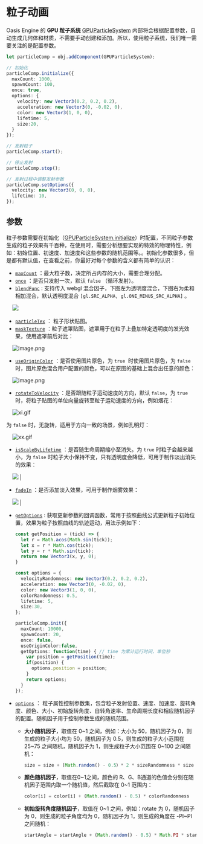 # 粒子动画

Oasis Engine 的 **GPU 粒子系统** [GPUParticleSystem](${book.api}classes/core.gpuparticlesystem.html) 内部将会根据配置参数，自动生成几何体和材质，不需要手动创建和添加。所以，使用粒子系统，我们唯一需要关注的是配置参数。

```typescript
let particleComp = obj.addComponent(GPUParticleSystem);

// 初始化
particleComp.initialize({
  maxCount: 1000,
  spawnCount: 100,
  once: true,
  options: {
    velocity: new Vector3(0.2, 0.2, 0.2),
    acceleration: new Vector3(0, -0.02, 0),
    color: new Vector3(1, 0, 0),
    lifetime: 5,
    size:20,
  }
});

// 发射粒子
particleComp.start();

// 停止发射
particleComp.stop();

// 发射过程中调整发射参数
particleComp.setOptions({
  velocity: new Vector3(0, 0, 0),
  lifetime: 10,
});
```


## 参数


粒子参数需要在初始化（[GPUParticleSystem.initialize](${book.api}classes/core.gpuparticlesystem.html#initialize)）时配置，不同粒子参数生成的粒子效果有千百种，在使用时，需要分析想要实现的特效的物理特性，例如：初始位置、初速度、加速度和这些参数的随机范围等。。初始化参数很多，但是都有默认值，在查看之前，你最好对每个参数的含义都有简单的认识：


- [`maxCount`](${book.api}classes/core.gpuparticlesystem.html#maxcount) ：最大粒子数，决定所占内存的大小，需要合理分配。
- [`once`](${book.api}classes/core.gpuparticlesystem.html#once) ：是否只发射一次，默认 `false` （循环发射）。
- [`blendFunc`](${book.api}classes/core.gpuparticlesystem.html#blendfunc) :  支持传入 webgl 混合因子，下图左为透明度混合，下图右为柔和相加混合，默认透明度混合 `[gl.SRC_ALPHA, gl.ONE_MINUS_SRC_ALPHA]` 。

    ![](https://gw.alipayobjects.com/zos/rmsportal/NTAMmVCYSrXYsRvgjBYw.png#align=left&display=inline&height=190&margin=%5Bobject%20Object%5D&originHeight=200&originWidth=422&status=done&style=none&width=400)

- [`particleTex`](${book.api}classes/core.gpuparticlesystem.html#particletex) ： 粒子形状贴图。
- [`maskTexture`](${book.api}classes/core.gpuparticlesystem.html#particlemasktex) ：粒子遮罩贴图，遮罩用于在粒子上叠加特定透明度的发光效果，使用遮罩前后对比：

    ![image.png](https://gw.alipayobjects.com/mdn/rms_d27172/afts/img/A*qgNWT5KWqqMAAAAAAAAAAAAAARQnAQ)


- [`useOriginColor`](${book.api}classes/core.gpuparticlesystem.html#useorigincolor) ：是否使用图片原色，为 `true`  时使用图片原色，为 `false`  时，图片原色混合用户配置的颜色，可以在原图的基础上混合出任意的颜色：

    ![image.png](https://gw.alipayobjects.com/mdn/rms_d27172/afts/img/A*ohTZTK0ld-4AAAAAAAAAAAAAARQnAQ)


- [`rotateToVelocity`](${book.api}classes/core.gpuparticlesystem.html#rotatetovelocity) ：是否跟随粒子运动速度的方向，默认 `false`，为 `true`  时，将粒子贴图的单位向量旋转至粒子运动速度的方向，例如烟花：

    ![xi.gif](https://gw.alipayobjects.com/mdn/rms_d27172/afts/img/A*9XMRSJczxNAAAAAAAAAAAAAAARQnAQ)


  为 `false` 时，无旋转，适用于方向一致的场景，例如孔明灯：

    ![xx.gif](https://gw.alipayobjects.com/mdn/rms_d27172/afts/img/A*ED3pS5Y21gsAAAAAAAAAAAAAARQnAQ)


- [`isScaleByLifetime`](${book.api}classes/core.gpuparticlesystem.html#isscalebylifetime) ：是否随生命周期缩小至消失。为 `true` 时粒子会越来越小，为 `false` 时粒子大小保持不变，只有透明度会降低，可用于制作淡出消失的效果：

    ![](https://gw.alipayobjects.com/zos/rmsportal/ZtxLeEHDUbWvGliQmWMu.gif#align=left&display=inline&height=534&margin=%5Bobject%20Object%5D&originHeight=638&originWidth=478&status=done&style=none&width=400) |


- [`fadeIn`](${book.api}classes/core.gpuparticlesystem.html#fadein) ：是否添加淡入效果，可用于制作烟雾效果：

    ![](https://gw.alipayobjects.com/zos/rmsportal/xwSEmEOkXGJMAWfNbyRR.gif#align=left&display=inline&height=363&margin=%5Bobject%20Object%5D&originHeight=630&originWidth=694&status=done&style=none&width=400) |


- [`getOptions`](${book.api}classes/core.gpuparticlesystem.html#getoptions) : 获取更新参数的回调函数，常用于按照曲线公式更新粒子初始位置，效果为粒子按照曲线的轨迹运动，用法示例如下：

  ```typescript
  const getPosition = (tick) => {
    let r = Math.acos(Math.sin(tick));
    let x = r * Math.cos(tick);
    let y = r * Math.sin(tick);
    return new Vector3(x, y, 0);
  }

  const options = {
    velocityRandomness: new Vector3(0.2, 0.2, 0.2),
    acceleration: new Vector3(0, -0.02, 0),
    color: new Vector3(1, 0, 0),
    colorRandomness: 0.5,
    lifetime: 5,
    size:30,
  };

  particleComp.init({
    maxCount: 10000,
    spawnCount: 20,
    once: false,
    useOriginColor:false,
    getOptions: function(time) { // time 为累计运行时间，单位秒
      var position = getPosition(time);
      if(position) {
        options.position = position;
      }
      return options;
    }
  });
  ```

- [`options`](${book.api}classes/core.gpuparticlesystem.html#options) ： 粒子属性控制参数集，包含粒子发射位置、速度、加速度、旋转角度、颜色、大小、初始旋转角度、自转角速率、生命周期长度和相应随机因子的配置。随机因子用于控制参数生成的随机范围。


  - **大小随机因子**，取值在 0~1 之间，例如：大小为 50，随机因子为 0，则生成的粒子大小均为 50，随机因子为 0.5，则生成的粒子大小范围在 25~75 之间随机，随机因子为 1，则生成粒子大小范围在 0~100 之间随机：

    ```typescript
    size = size + (Math.random() - 0.5）* 2 * sizeRandomness * size
    ```


  - **颜色随机因子**，取值在0~1之间，颜色的 R、G、B通道的色值会分别在随机因子范围内取一个随机值，然后截取在 0~1 范围内：

    ```typescript
    color[i] = color[i] + (Math.random() - 0.5) * colorRandomness
    ```

  - **初始旋转角度随机因子**，取值在 0~1 之间，例如：rotate 为 0，随机因子为 0，则生成的粒子角度均为 0，随机因子为 1，则生成的角度在 -PI~PI 之间随机：

    ```typescript
    startAngle = startAngle + (Math.random() - 0.5) * Math.PI * startAngleRandomness * 2
    ```